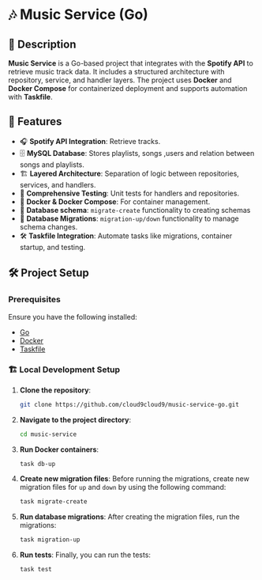 # 🎶 Music Service (Go)

## 📖 Description

**Music Service** is a Go-based project that integrates with the **Spotify API** to retrieve music track data. It includes a structured architecture with repository, service, and handler layers. The project uses **Docker** and **Docker Compose** for containerized deployment and supports automation with **Taskfile**.

## 🚀 Features

- 🎧 **Spotify API Integration**: Retrieve tracks.
- 🗄 **MySQL Database**: Stores playlists, songs ,users and relation between songs and playlists.
- 🏗 **Layered Architecture**: Separation of logic between repositories, services, and handlers.
- 🧪 **Comprehensive Testing**: Unit tests for handlers and repositories.
- 🐳 **Docker & Docker Compose**: For container management.
- 🔄 **Database schema**: `migrate-create` functionality to creating schemas
- 🔄 **Database Migrations**: `migration-up/down` functionality to manage schema changes.
- 🛠 **Taskfile Integration**: Automate tasks like migrations, container startup, and testing.

## 🛠 Project Setup
### Prerequisites

Ensure you have the following installed:

- [Go](https://golang.org/doc/install)
- [Docker](https://docs.docker.com/get-docker/)
- [Taskfile](https://taskfile.dev/installation/)

### 🏗 Local Development Setup

1. **Clone the repository**:
    ```bash
    git clone https://github.com/cloud9cloud9/music-service-go.git
    ```

2. **Navigate to the project directory**:
    ```bash
    cd music-service
    ```

3. **Run Docker containers**:
    ```bash
    task db-up
    ```

4. **Create new migration files**:
   Before running the migrations, create new migration files for `up` and `down` by using the following command:
    ```bash
    task migrate-create
    ```

5. **Run database migrations**:
   After creating the migration files, run the migrations:
    ```bash
    task migration-up
    ```

6. **Run tests**:
   Finally, you can run the tests:
    ```bash
    task test
    ```

